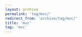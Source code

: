 ```yaml
---
layout: archive
permalink: 'tag/mvc/'
redirect_from: 'archive/tag/mvc/'
title: 'mvc'
tag: 'mvc'
---
```

